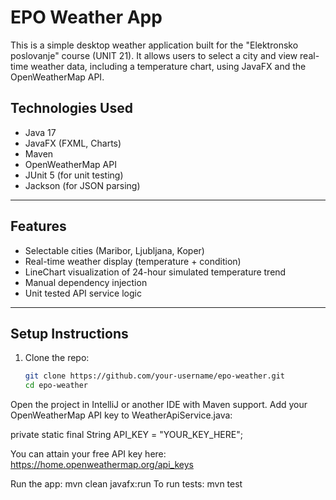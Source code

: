 # EPO Weather App

This is a simple desktop weather application built for the "Elektronsko poslovanje" course (UNIT 21). It allows users to select a city and view real-time weather data, including a temperature chart, using JavaFX and the OpenWeatherMap API.

## Technologies Used

- Java 17
- JavaFX (FXML, Charts)
- Maven
- OpenWeatherMap API
- JUnit 5 (for unit testing)
- Jackson (for JSON parsing)

---

## Features

- Selectable cities (Maribor, Ljubljana, Koper)
- Real-time weather display (temperature + condition)
- LineChart visualization of 24-hour simulated temperature trend
- Manual dependency injection
- Unit tested API service logic

---

## Setup Instructions

1. Clone the repo:
   ```bash
   git clone https://github.com/your-username/epo-weather.git
   cd epo-weather

Open the project in IntelliJ or another IDE with Maven support.
Add your OpenWeatherMap API key to WeatherApiService.java:

private static final String API_KEY = "YOUR_KEY_HERE";

You can attain your free API key here: https://home.openweathermap.org/api_keys

Run the app: mvn clean javafx:run
To run tests: mvn test
